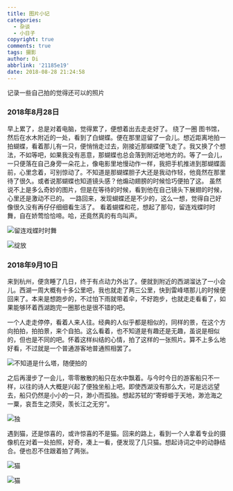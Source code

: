 ```yaml
---
title: 图片小记
categories:
  - 杂谈
  - 小日子
copyright: true
comments: true
tags: 摄影
author: Di
abbrlink: '21185e19'
date: 2018-08-28 21:24:58
---
```

记录一些自己拍的觉得还可以的照片
<!--more-->
### 2018年8月28日

早上累了，总是对着电脑，觉得累了，便想着出去走走好了。
绕了一圈 图书馆，然后在水木附近的一处，看到了白蝴蝶。便在那里逗留了一会儿。想近距离地拍一拍蝴蝶，看着那儿有一只，便悄悄走过去，刚接近那蝴蝶便飞走了。我又换了个想法，不如等吧，如果我没有恶意，那蝴蝶也总会落到附近地地方的。等了一会儿，一只便落在自己身旁一朵花上，像电影里地慢动作一样，我把手机推进到那蝴蝶面前，心里念着，可别惊动了。不知道是那蝴蝶胆子大还是我动作轻，他竟然在那里待了很久。或者说那蝴蝶也知道镜头感？他煽动翅膀的时候恰巧便拍了这。
虽然说不上是多么奇妙的图片，但是在等待的时候，看到他在自己镜头下展翅的时候，心里还是激动不已的。
一路回来，发现蝴蝶还是不少的，这么一想，觉得自己好像很久没有再仔仔细细看生活了。
看着蝴蝶和花，想起了那句，留连戏蝶时时舞，自在娇莺恰恰啼。哈，还竟然真的有鸟叫声。

![留连戏蝶时时舞](http://p15ezcjt2.bkt.clouddn.com/小书匠/1535462848044.png)

![绽放](http://p15ezcjt2.bkt.clouddn.com/小书匠/1535463633938.png)

### 2018年9月10日

来到杭州，便贪睡了几日，终于有点动力外出了。便就到附近的西湖溜达了一小会儿。西湖一周大概有十多公里吧，我也就走了两三公里，快到雷峰塔那儿的时候便回来了。本来是想跑步的，不过怕下雨就带着伞，不好跑步，也就走走看看了，如果能够环着西湖跑完一圈那也是很不错的吧。

一个人走走停停，看着人来人往。经典的人似乎都是相似的，同样的景，在这个方向拍拍，拍拍景，来个自拍。这么看着，也不知道是有趣还是无趣，虽说是相似的，但也是不同的吧。怀着这样纠结的心情，拍了这样的一张照片。算不上多么地好看，不过就是一个普通游客地普通照相罢了。

![不知道是什么塔，随便拍的](http://p15ezcjt2.bkt.clouddn.com/小书匠/1536590329698.png)

之后再漫步了一会儿，零零散散的船只在水中飘着。与今时今日的游客船只不一样，以往的诗人大概是兴起了便独坐船上吧。即使西湖没有那么大，可是远远望去，船只仍然是小小的一只，渺小而孤独。想起苏轼的“寄蜉蝣于天地，渺沧海之一粟，哀吾生之须臾，羡长江之无穷”。

![独](http://p15ezcjt2.bkt.clouddn.com/小书匠/1536590405250.png)

遇到猫，还是惊喜的，或许惊喜的不是猫。回来的路上，看到一个人拿着专业的摄像机在对着一处拍照，好奇，凑上一看，便发现了几只猫。想起诗词之中的动静结合。便也忍不住跟着拍了两张。

![猫](http://p15ezcjt2.bkt.clouddn.com/小书匠/1536590258392.png)


![猫](http://p15ezcjt2.bkt.clouddn.com/小书匠/1536590431795.png)
